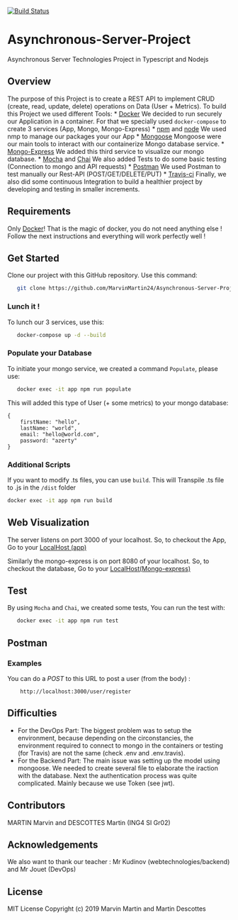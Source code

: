 [![Build Status](https://travis-ci.org/MarvinMartin24/Asynchronous-Server-Project.svg?branch=master)](https://travis-ci.org/MarvinMartin24/Asynchronous-Server-Project)

# Asynchronous-Server-Project
Asynchronous Server Technologies Project in Typescript and Nodejs

## Overview
The purpose of this Project is to create a REST API to implement CRUD (create, read, update, delete) operations on Data (User + Metrics). To build this Project we used different Tools:
    * [Docker](https://docs.docker.com/)
        We decided to run securely our Application in a container.
        For that we specially used ```docker-compose``` to create 3 services (App, Mongo, Mongo-Express)
    * [npm](https://docs.npmjs.com/) and [node](https://nodejs.org/en/docs/)
        We used nmp to manage our packages your our App
    * [Mongoose](https://mongoosejs.com/docs/api.html)
        Mongoose were our main tools to interact with our containerize Mongo database service.
    * [Mongo-Express](http://mongodb-tools.com/tool/mongo-express/)
        We added this third service to visualize our mongo database.
    * [Mocha](https://mochajs.org/) and [Chai](https://www.chaijs.com/api/)
        We also added Tests to do some basic testing (Connection to mongo and API requests)
    * [Postman](https://learning.getpostman.com/)
        We used Postman to test manually our Rest-API (POST/GET/DELETE/PUT)
    * [Travis-ci](https://docs.travis-ci.com/)
        Finally, we also did some continuous Integration to build a healthier project by developing and testing in smaller increments.  


## Requirements
Only [Docker](https://docs.docker.com/v17.09/engine/installation/)! That is the magic of docker, you do not need anything else ! Follow the next instructions and everything will work perfectly well !


## Get Started

Clone our project with this GitHub repository. Use this command:
```bash
   git clone https://github.com/MarvinMartin24/Asynchronous-Server-Project
```

### Lunch it !

To lunch our 3 services, use this:
```bash
   docker-compose up -d --build
```

### Populate your Database
To initiate your mongo service, we created a command ```Populate```, please use:
```bash
   docker exec -it app npm run populate
```
This will added this type of User (+ some metrics) to your mongo database:
```
{
    firstName: "hello",
    lastName: "world",
    email: "hello@world.com",
    password: "azerty"
}
```
### Additional Scripts

If you want to modify .ts files, you can use `build`.
This will Transpile .ts file to .js in the `/dist` folder

```bash
docker exec -it app npm run build
```

## Web Visualization

The server listens on port 3000 of your localhost.
So, to checkout the App, Go to your [LocalHost (app)](http://localhost:3000/)

Similarly the mongo-express is on port 8080 of your localhost.
So, to checkout the database, Go to your [LocalHost(Mongo-express)](http://localhost:8081/)


## Test
By using ```Mocha``` and ```Chai```, we created some tests, You can run the test with:
```bash
   docker exec -it app npm run test
```
## Postman

### Examples

You can do a *POST* to this URL to post a user (from the body) :
```
    http://localhost:3000/user/register
```

## Difficulties
* For the DevOps Part:
    The biggest problem was to setup the environment, because depending on the circonstancies, the environment required to connect to mongo in the containers or testing (for Travis) are not the same (check .env and .env.travis).
* For the Backend Part:
    The main issue was setting up the model using mongoose. We needed to create several file to elaborate the iraction with the database.
    Next the authentication process was quite complicated. Mainly because we use Token (see jwt).

## Contributors
MARTIN Marvin and DESCOTTES Martin (ING4 SI Gr02)

## Acknowledgements
We also want to thank our teacher :
Mr Kudinov (webtechnologies/backend) and Mr Jouet (DevOps)

## License
MIT License
Copyright (c) 2019 Marvin Martin and Martin Descottes
